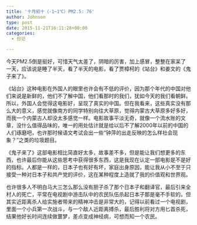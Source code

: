 ```yaml
---
title: '十月初十（-1~1℃）PM2.5: 76'
author: Johnson
type: post
date: 2015-11-21T16:11:28+00:00
categories:
  - 日记

---
```

今天PM2.5倒是挺好，可惜天气太差了，阴暗的厉害，加上感冒，整整在家呆了一天，应该说是睡了半天，看了半天的电影，看了贾樟柯的《站台》和姜文的《鬼子来了》。

《站台》这种电影在外国人的眼里也许会有不低的评价，因为那个年代的中国对他们来说是新鲜的，他们不了解中国，他们看那时的我们，犹如今天的我们看朝鲜。所以，外国人会觉得这电影好，呈现了真实的中国。但在我看来，这些真实没有那么大的意义，感觉就像南方的同学特别向往大草原，觉得内蒙古大草原多好多好，而我一个内蒙古人却没太多感觉一样。电影故事平淡无奇，就像一个流水账的文章，没什么值得品味的，唯一的用处估计就是给以后不了解2000年以前的中国的人们琢磨吧，也许那时候语文考试会出一些“钟萍的出走反映的怎么样社会现象？”之类的垃圾题目。

《鬼子来了》这部电影相比简直好太多，故事差不多，但是能让我们想更多的东西，也许最后你能从这些思考中获得很多东西，这是我现在认定一部电影是不是好的指标。人都是一样的，日本子也有好有坏，家庭出身原因，能让我从小不至于只接受一种对日本子和共产党的评价，这在某种程度上造就了我的价值观和世界观。

<div align="right">
  <!--more-->
</div>

也许很多人不明白马大三怎么那么没有胆子杀了那个日本子和翻译官，最后引来全村人的死亡，平常在电视剧中游击队中的农民队伍杀起日本子那是毫不手软的。但其实近距离杀人给实施者带来的精神冲击是非常大的，记得以前看过一个电视剧，里面一个小兵第一次战斗，与一个敌人近距离搏杀，最后胜利将对方用匕首杀死，结果他好长时间连续做噩梦，差点变成神经病，可想而知一个农民。